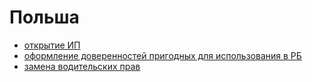 # Польша

- [открытие ИП](jdg/README.md)
- [оформление доверенностей пригодных для использования в РБ](notarial-documents/README.md)
- [замена водительских прав](driver-license.md)
